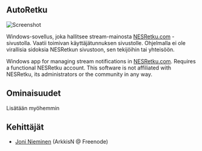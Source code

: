 ## AutoRetku

![Screenshot](http://paste.nerv.fi/821471-AutoRetku.png "AutoRetku")

Windows-sovellus, joka hallitsee stream-mainosta [NESRetku.com](http://www.nesretku.com/) -sivustolla. Vaatii toimivan käyttäjätunnuksen sivustolle. Ohjelmalla ei ole virallisia sidoksia NESRetkun sivustoon, sen tekijöihin tai yhteisöön.

Windows app for managing stream notifications in [NESRetku.com](http://www.nesretku.com/). Requires a functional NESRetku account. This software is not affiliated with NESRetku, its administrators or the community in any way.

## Ominaisuudet

Lisätään myöhemmin

## Kehittäjät

- [Joni Nieminen](https://twitter.com/ArkkisN) (ArkkisN @ Freenode)
